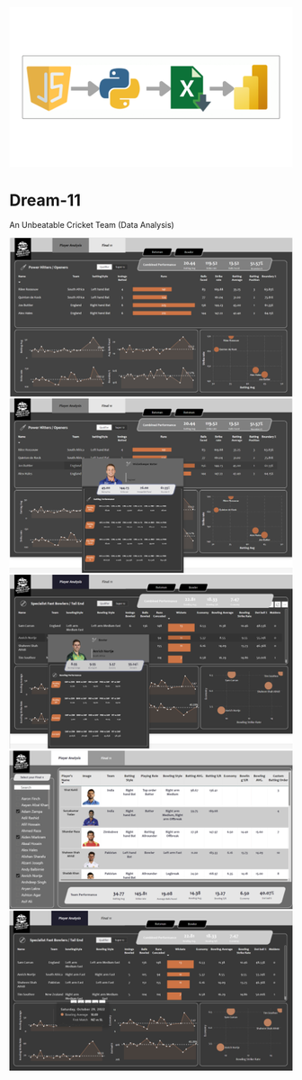 ![Project Image](https://github.com/Mahendrak1999/Dream-11-Cricket-Team/blob/master/data_collection/Untitled%20design%20(2).png)

<!DOCTYPE html>
<html>
<head>
  <meta charset="UTF-8">

</head>
<body>
  <h1>Dream-11 </h1>
  An Unbeatable Cricket Team (Data Analysis)
</body>

![Project Image](https://github.com/Mahendrak1999/Dream-11-Cricket-Team/blob/master/Screenshot%202024-02-24%20163126.png)
![Project Image](https://github.com/Mahendrak1999/Dream-11-Cricket-Team/blob/master/Screenshot%202024-02-24%20162731.png)
![Project Image](https://github.com/Mahendrak1999/Dream-11-Cricket-Team/blob/master/Screenshot%202024-02-24%20162803.png)
![Project Image](https://github.com/Mahendrak1999/Dream-11-Cricket-Team/blob/master/Screenshot%202024-02-24%20162838.png)
![Project Image](https://github.com/Mahendrak1999/Dream-11-Cricket-Team/blob/master/Screenshot%202024-02-24%20162826.png)
